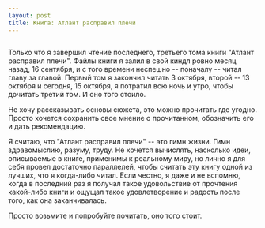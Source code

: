 ```yaml
---
layout: post
title: Книга: Атлант расправил плечи
---
```


```

```
Только что я завершил чтение последнего, третьего тома книги "Атлант расправил плечи". Файлы книги я залил в свой киндл ровно месяц назад, 16 сентября, и с того времени неспешно -- поначалу -- читал главу за главой. Первый том я закончил читать 3 октября, второй -- 13 октября и сегодня, 15 октября, я потратил всю ночь и утро, чтобы дочитать третий том. И оно того стоило.

Не хочу рассказывать основы сюжета, это можно прочитать где угодно. Просто хочется сохранить свое мнение о прочитанном, обозначить его и дать рекомендацию.

Я считаю, что "Атлант расправил плечи" -- это гимн жизни. Гимн здравомыслию, разуму, труду. Не хочется вычислять, насколько идеи, описываемые в книге, применимы к реальному миру, но лично я для себя провел достаточно параллелей, чтобы считать эту книгу одной из лучших, что я когда-либо читал. Если честно, я даже и не вспомню, когда в последний раз я получал такое удовольствие от прочтения какой-либо книги и ощущал такое удовлетворение и радость после того, как она заканчивалась.

Просто возьмите и попробуйте почитать, оно того стоит.
